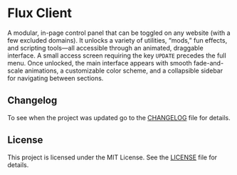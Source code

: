 # Flux Client

A modular, in-page control panel that can be toggled on any website (with a few excluded domains). It unlocks a variety of utilities, “mods,” fun effects, and scripting tools—all accessible through an animated, draggable interface. A small access screen requiring the key `UPDATE` precedes the full menu. Once unlocked, the main interface appears with smooth fade-and-scale animations, a customizable color scheme, and a collapsible sidebar for navigating between sections.

## Changelog
To see when the project was updated go to the [CHANGELOG](CHANGELOG) file for details.

## License

This project is licensed under the MIT License. See the [LICENSE](LICENSE) file for details.
